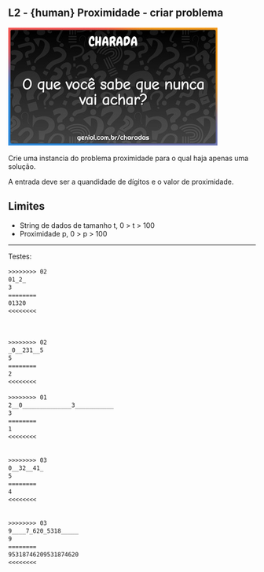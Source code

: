 ## L2 - {human} Proximidade - criar problema

![](__capa.jpg)

Crie uma instancia do problema proximidade para o qual haja apenas uma solução.

A entrada deve ser a quandidade de dígitos e o valor de proximidade.


## Limites
- String de dados de tamanho t, 0 > t > 100
- Proximidade p, 0 > p > 100


___
Testes:

```
>>>>>>>> 02
01_2_
3
========
01320
<<<<<<<<



>>>>>>>> 02
_0__231__5
5
========
2
<<<<<<<<

>>>>>>>> 01
2__0______________3___________
3
========
1
<<<<<<<<


>>>>>>>> 03
0__32__41_
5
========
4
<<<<<<<<


>>>>>>>> 03
9____7_620_5318_____
9
========
95318746209531874620
<<<<<<<<
```
